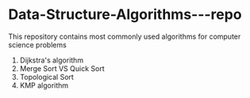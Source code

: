 # Data-Structure-Algorithms---repo
This repository contains most commonly used algorithms for computer science problems
  1. Dijkstra's algorithm
  2. Merge Sort VS Quick Sort
  3. Topological Sort 
  4. KMP algorithm
